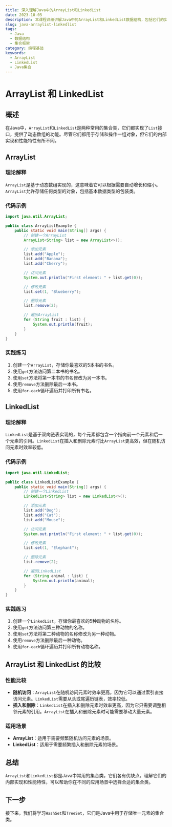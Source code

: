 ```yaml
---
title: 深入理解Java中的ArrayList和LinkedList
date: 2023-10-05
description: 本课程详细讲解Java中的ArrayList和LinkedList数据结构，包括它们的实现原理、性能对比以及在实际编程中的应用场景。
slug: java-arraylist-linkedlist
tags:
  - Java
  - 数据结构
  - 集合框架
category: 编程基础
keywords:
  - ArrayList
  - LinkedList
  - Java集合
---
```


# ArrayList 和 LinkedList

## 概述

在Java中，`ArrayList`和`LinkedList`是两种常用的集合类，它们都实现了`List`接口，提供了动态数组的功能。尽管它们都用于存储和操作一组对象，但它们的内部实现和性能特性有所不同。

## ArrayList

### 理论解释

`ArrayList`是基于动态数组实现的，这意味着它可以根据需要自动增长和缩小。`ArrayList`允许存储任何类型的对象，包括基本数据类型的包装类。

### 代码示例

```java
import java.util.ArrayList;

public class ArrayListExample {
    public static void main(String[] args) {
        // 创建一个ArrayList
        ArrayList<String> list = new ArrayList<>();

        // 添加元素
        list.add("Apple");
        list.add("Banana");
        list.add("Cherry");

        // 访问元素
        System.out.println("First element: " + list.get(0));

        // 修改元素
        list.set(1, "Blueberry");

        // 删除元素
        list.remove(2);

        // 遍历ArrayList
        for (String fruit : list) {
            System.out.println(fruit);
        }
    }
}
```

### 实践练习

1. 创建一个`ArrayList`，存储你最喜欢的5本书的书名。
2. 使用`get`方法访问第二本书的书名。
3. 使用`set`方法将第一本书的书名修改为另一本书。
4. 使用`remove`方法删除最后一本书。
5. 使用`for-each`循环遍历并打印所有书名。

## LinkedList

### 理论解释

`LinkedList`是基于双向链表实现的，每个元素都包含一个指向前一个元素和后一个元素的引用。`LinkedList`在插入和删除元素时比`ArrayList`更高效，但在随机访问元素时效率较低。

### 代码示例

```java
import java.util.LinkedList;

public class LinkedListExample {
    public static void main(String[] args) {
        // 创建一个LinkedList
        LinkedList<String> list = new LinkedList<>();

        // 添加元素
        list.add("Dog");
        list.add("Cat");
        list.add("Mouse");

        // 访问元素
        System.out.println("First element: " + list.get(0));

        // 修改元素
        list.set(1, "Elephant");

        // 删除元素
        list.remove(2);

        // 遍历LinkedList
        for (String animal : list) {
            System.out.println(animal);
        }
    }
}
```

### 实践练习

1. 创建一个`LinkedList`，存储你最喜欢的5种动物的名称。
2. 使用`get`方法访问第三种动物的名称。
3. 使用`set`方法将第二种动物的名称修改为另一种动物。
4. 使用`remove`方法删除最后一种动物。
5. 使用`for-each`循环遍历并打印所有动物名称。

## ArrayList 和 LinkedList 的比较

### 性能比较

- **随机访问**：`ArrayList`在随机访问元素时效率更高，因为它可以通过索引直接访问元素。`LinkedList`需要从头或尾遍历链表，效率较低。
- **插入和删除**：`LinkedList`在插入和删除元素时效率更高，因为它只需要调整相邻元素的引用。`ArrayList`在插入和删除元素时可能需要移动大量元素。

### 适用场景

- **ArrayList**：适用于需要频繁随机访问元素的场景。
- **LinkedList**：适用于需要频繁插入和删除元素的场景。

## 总结

`ArrayList`和`LinkedList`都是Java中常用的集合类，它们各有优缺点。理解它们的内部实现和性能特性，可以帮助你在不同的应用场景中选择合适的集合类。

## 下一步

接下来，我们将学习`HashSet`和`TreeSet`，它们是Java中用于存储唯一元素的集合类。